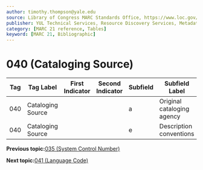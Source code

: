 ```yaml
---
author: timothy.thompson@yale.edu
source: Library of Congress MARC Standards Office, https://www.loc.gov/marc/bibliographic/bd040.html
publisher: YUL Technical Services, Resource Discovery Services, Metadata Services Unit
category: [MARC 21 reference, Tables]
keyword: [MARC 21, Bibliographic]
---
```


# 040 \(Cataloging Source\)

|Tag|Tag Label|First Indicator|Second Indicator|Subfield|Subfield Label|Repeatable|
|---|---------|---------------|----------------|--------|--------------|----------|
|040|Cataloging Source| | |a|Original cataloging agency|F|
|040|Cataloging Source| | |e|Description conventions|F|

**Previous topic:**[035 \(System Control Number\)](../tables/035_bib_table.md)

**Next topic:**[041 \(Language Code\)](../tables/041_bib_table.md)

